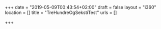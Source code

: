 +++
date = "2019-05-09T00:43:54+02:00"
draft = false
layout = "i360"
location = []
title = "TreHundreOgSekstiTest"
urls = []

+++
